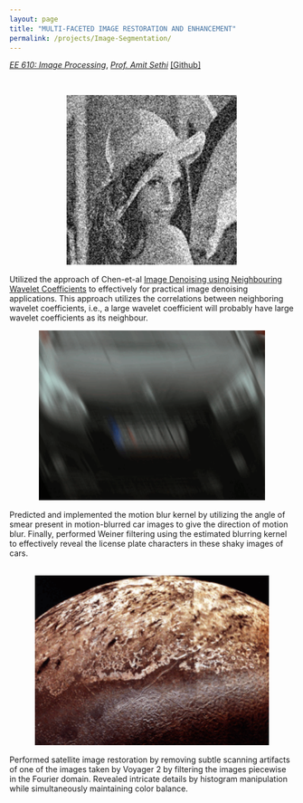 ```yaml
---
layout: page
title: "MULTI-FACETED IMAGE RESTORATION AND ENHANCEMENT"
permalink: /projects/Image-Segmentation/
---
```



  [_EE 610: Image Processing_](https://www.ee.iitb.ac.in/web/course_lists/ee-610-image-processing/), [_Prof. Amit Sethi_](https://www.ee.iitb.ac.in/~asethi/)  [[Github]](https://github.com/Vansh28Kapoor/MULTI-FACETED-IMAGE-RESTORATION-AND-ENHANCEMENT) 

<br>
<p align="center">
    <img height="300" src="assets/img/Lena.gif">
</p>

Utilized the approach of Chen-et-al [Image Denoising using Neighbouring Wavelet Coefficients](https://www.egr.msu.edu/~aviyente/neighshrink.pdf) to effectively for practical image denoising applications. This approach utilizes the correlations between neighboring wavelet coefficients, i.e., a large wavelet coefficient will probably have large
wavelet coefficients as its neighbour.

<p align="center">
    <img  width="400" height="300"  src="assets/img/car.gif">
</p>
Predicted and implemented the motion blur kernel by utilizing the angle of smear present in motion-blurred car images to give the direction of motion blur. Finally, performed Weiner filtering using the estimated blurring kernel to effectively reveal the license plate characters in these shaky images of cars.
<br>
<br>

<p align="center">
    <img height="300" src="assets/img/Triton.gif">
</p>
Performed satellite image restoration by removing subtle scanning artifacts of one of the images taken by Voyager 2 by filtering the images piecewise in the Fourier domain. Revealed intricate details by histogram manipulation while simultaneously maintaining color balance. 
